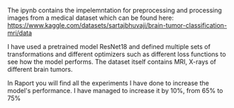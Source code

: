 The ipynb contains the impelemntation for preprocessing and processing images from a medical dataset which can be found here:
https://www.kaggle.com/datasets/sartajbhuvaji/brain-tumor-classification-mri/data

I have used a pretrained model ResNet18 and defined multiple sets of transformations and different optimizers such as different loss functions to see how the model performs.
The dataset itself contains MRI, X-rays of different brain tumors.

In Raport you will find all the experiments I have done to increase the model's performance. I have managed to increase it by 10%, from 65% to 75%
